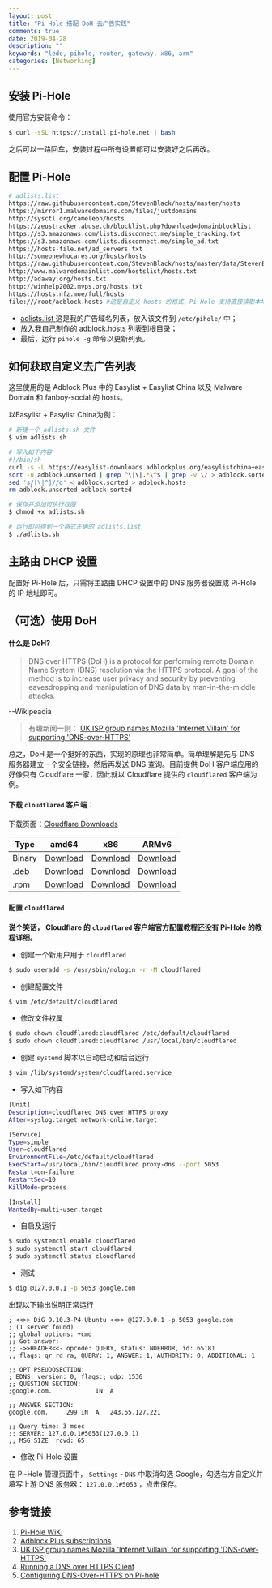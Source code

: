 ```yaml
---
layout: post
title: "Pi-Hole 搭配 DoH 去广告实践"
comments: true
date: 2019-04-28
description: ""
keywords: "lede, pihole, router, gateway, x86, arm"
categories: [Networking]
---
```


## 安装 Pi-Hole

使用官方安装命令：

``` BASH
$ curl -sSL https://install.pi-hole.net | bash
```

之后可以一路回车，安装过程中所有设置都可以安装好之后再改。

## 配置 Pi-Hole

``` BASH
# adlists.list
https://raw.githubusercontent.com/StevenBlack/hosts/master/hosts
https://mirror1.malwaredomains.com/files/justdomains
http://sysctl.org/cameleon/hosts
https://zeustracker.abuse.ch/blocklist.php?download=domainblocklist
https://s3.amazonaws.com/lists.disconnect.me/simple_tracking.txt
https://s3.amazonaws.com/lists.disconnect.me/simple_ad.txt
https://hosts-file.net/ad_servers.txt
http://someonewhocares.org/hosts/hosts
https://raw.githubusercontent.com/StevenBlack/hosts/master/data/StevenBlack/hosts
http://www.malwaredomainlist.com/hostslist/hosts.txt
http://adaway.org/hosts.txt
http://winhelp2002.mvps.org/hosts.txt
https://hosts.nfz.moe/full/hosts
file:///root/adblock.hosts #这是自定义 hosts 的格式，Pi-Hole 支持直接读取本地的 hosts 文件
```

* [adlists.list ](https://raw.githubusercontent.com/m0len/m0len.github.io/master/assets/adlists.list)这是我的广告域名列表，放入该文件到 `/etc/pihole/` 中；
* 放入我自己制作的[ adblock.hosts ](https://raw.githubusercontent.com/m0len/m0len.github.io/master/assets/adblock.hosts)列表到根目录；
* 最后，运行 `pihole -g` 命令以更新列表。

## 如何获取自定义去广告列表

这里使用的是 Adblock Plus 中的 Easylist + Easylist China 以及 Malware Domain 和 fanboy-social 的 hosts。

以Easylist + Easylist China为例：

``` BASH
# 新建一个 adlists.sh 文件
$ vim adlists.sh

# 写入如下内容
#!/bin/sh
curl -s -L https://easylist-downloads.adblockplus.org/easylistchina+easylist.txt https://easylist-downloads.adblockplus.org/malwaredomains_full.txt https://easylist-downloads.adblockplus.org/fanboy-social.txt > adblock.unsorted
sort -u adblock.unsorted | grep ^\|\|.*\^$ | grep -v \/ > adblock.sorted
sed 's/[\|^]//g' < adblock.sorted > adblock.hosts
rm adblock.unsorted adblock.sorted

# 保存并添加可执行权限
$ chmod +x adlists.sh

# 运行即可得到一个格式正确的 adlists.list
$ ./adlists.sh
```

## 主路由 DHCP 设置

配置好 Pi-Hole 后，只需将主路由 DHCP 设置中的 DNS 服务器设置成 Pi-Hole 的 IP 地址即可。

## （可选）使用 DoH

#### 什么是 DoH?

> DNS over HTTPS (DoH) is a protocol for performing remote Domain Name System (DNS) resolution via the HTTPS protocol. A goal of the method is to increase user privacy and security by preventing eavesdropping and manipulation of DNS data by man-in-the-middle attacks.

--Wikipeadia

> 有趣新闻一则：
> [UK ISP group names Mozilla 'Internet Villain' for supporting 'DNS-over-HTTPS'](https://www.zdnet.com/article/uk-isp-group-names-mozilla-internet-villain-for-supporting-dns-over-https/)

总之，DoH 是一个挺好的东西，实现的原理也非常简单。简单理解是先与 DNS 服务器建立一个安全链接，然后再发送 DNS 查询。目前提供 DoH 客户端应用的好像只有 Cloudflare 一家，因此就以 Cloudflare 提供的 `cloudflared` 客户端为例。

#### 下载 `cloudflared` 客户端：

下载页面：[Cloudflare Downloads](https://developers.cloudflare.com/argo-tunnel/downloads/)

| Type | amd64 | x86 | ARMv6 |
| --- | --- | --- | --- |
| Binary  | [Download](https://bin.equinox.io/c/VdrWdbjqyF/cloudflared-stable-linux-amd64.tgz) | [Download](https://bin.equinox.io/c/VdrWdbjqyF/cloudflared-stable-linux-386.tgz) | [Download](https://bin.equinox.io/c/VdrWdbjqyF/cloudflared-stable-linux-arm.tgz) |
| .deb | [Download](https://bin.equinox.io/c/VdrWdbjqyF/cloudflared-stable-linux-amd64.deb) | [Download](https://bin.equinox.io/c/VdrWdbjqyF/cloudflared-stable-linux-386.deb) |  [Download](https://bin.equinox.io/c/VdrWdbjqyF/cloudflared-stable-linux-arm.deb)|
| .rpm | [Download](https://bin.equinox.io/c/VdrWdbjqyF/cloudflared-stable-linux-amd64.rpm) | [Download](https://bin.equinox.io/c/VdrWdbjqyF/cloudflared-stable-linux-386.rpm) | [Download](https://bin.equinox.io/c/VdrWdbjqyF/cloudflared-stable-linux-arm.rpm) |

#### 配置 `cloudflared` 

**说个笑话， Cloudflare 的 `cloudflared` 客户端官方配置教程还没有 Pi-Hole 的教程详细。**

* 创建一个新用户用于 `cloudflared` 

``` BASH
$ sudo useradd -s /usr/sbin/nologin -r -M cloudflared 
```

* 创建配置文件

``` BASH
$ vim /etc/default/cloudflared
```

* 修改文件权属

``` BASH
$ sudo chown cloudflared:cloudflared /etc/default/cloudflared
$ sudo chown cloudflared:cloudflared /usr/local/bin/cloudflared
```

* 创建 `systemd` 脚本以自动启动和后台运行

``` BASH
$ vim /lib/systemd/system/cloudflared.service
```

* 写入如下内容

``` BASH
[Unit]
Description=cloudflared DNS over HTTPS proxy
After=syslog.target network-online.target

[Service]
Type=simple
User=cloudflared
EnvironmentFile=/etc/default/cloudflared
ExecStart=/usr/local/bin/cloudflared proxy-dns --port 5053
Restart=on-failure
RestartSec=10
KillMode=process

[Install]
WantedBy=multi-user.target
```

* 自启及运行

``` BASH
$ sudo systemctl enable cloudflared
$ sudo systemctl start cloudflared
$ sudo systemctl status cloudflared
```

* 测试

``` BASH
$ dig @127.0.0.1 -p 5053 google.com
```

出现以下输出说明正常运行

``` 
; <<>> DiG 9.10.3-P4-Ubuntu <<>> @127.0.0.1 -p 5053 google.com
; (1 server found)
;; global options: +cmd
;; Got answer:
;; ->>HEADER<<- opcode: QUERY, status: NOERROR, id: 65181
;; flags: qr rd ra; QUERY: 1, ANSWER: 1, AUTHORITY: 0, ADDITIONAL: 1

;; OPT PSEUDOSECTION:
; EDNS: version: 0, flags:; udp: 1536
;; QUESTION SECTION:
;google.com.            IN  A

;; ANSWER SECTION:
google.com.     299 IN  A   243.65.127.221

;; Query time: 3 msec
;; SERVER: 127.0.0.1#5053(127.0.0.1)
;; MSG SIZE  rcvd: 65
```

* 修改 Pi-Hole 设置

在 Pi-Hole 管理页面中， `Settings` - `DNS` 中取消勾选 Google，勾选右方自定义并填写上游 DNS 服务器： `127.0.0.1#5053` ，点击保存。

## 参考链接

1. [Pi-Hole WiKi](https://github.com/pi-hole/pi-hole/#one-step-automated-install)
2. [Adblock Plus subscriptions](https://adblockplus.org/en/subscriptions)
3. [UK ISP group names Mozilla 'Internet Villain' for supporting 'DNS-over-HTTPS'](https://www.zdnet.com/article/uk-isp-group-names-mozilla-internet-villain-for-supporting-dns-over-https/)
4. [Running a DNS over HTTPS Client](https://developers.cloudflare.com/1.1.1.1/dns-over-https/cloudflared-proxy/)
5. [Configuring DNS-Over-HTTPS on Pi-hole](https://docs.pi-hole.net/guides/dns-over-https/)

